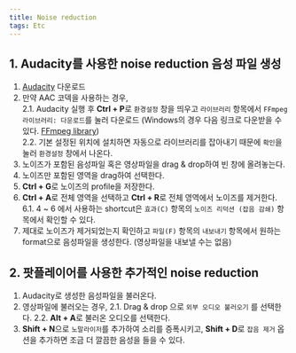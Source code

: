 ```yaml
---
title: Noise reduction
tags: Etc
---
```


<!--more-->

## 1. Audacity를 사용한 noise reduction 음성 파일 생성
1. [Audacity](https://www.audacityteam.org/download/) 다운로드
2. 만약 AAC 코덱을 사용하는 경우,  
2.1. Audacity 실행 후 **Ctrl + P**로 `환경설정` 창을 띄우고 `라이브러리` 항목에서 `FFmpeg 라이브러리: 다운로드`를 눌러 다운로드 (Windows의 경우 다음 링크로 다운받을 수 있다. [FFmpeg library](https://lame.buanzo.org/ffmpeg-win-2.2.2.exe))  
2.2. 기본 설정된 위치에 설치하면 자동으로 라이브러리를 잡아내기 때문에 `확인`을 눌러 `환경설정` 창에서 나온다.
3. 노이즈가 포함된 음성파일 혹은 영상파일을 drag & drop하여 빈 창에 올려놓는다.
4. 노이즈만 포함된 영역을 drag하여 선택한다.
5. **Ctrl + G**로 노이즈의 profile을 저장한다.
6. **Ctrl + A**로 전체 영역을 선택하고 **Ctrl + R**로 전체 영역에서 노이즈를 제거한다.
6.1. 4 ~ 6 에서 사용하는 shortcut은 `효과(C)` 항목의 `노이즈 리덕션 (잡음 감쇄)` 항목에서 확인할 수 있다.
7. 제대로 노이즈가 제거되었는지 확인하고 `파일(F)` 항목의 `내보내기` 항목에서 원하는 format으로 음성파일을 생성한다. (영상파일을 내보낼 수는 없음)


## 2. 팟플레이어를 사용한 추가적인 noise reduction
1. Audacity로 생성한 음성파일을 불러온다.
2. 영상파일에 불러오는 경우,
2.1. Drag & drop 으로 `외부 오디오 불러오기` 를 선택한다.
2.2. **Alt + A**로 불러온 오디오를 선택한다.
3. **Shift + N**으로 `노말라이저`를 추가하여 소리를 증폭시키고, **Shift + D**로 `잡음 제거` 옵션을 추가하면 조금 더 깔끔한 음성을 들을 수 있다.
